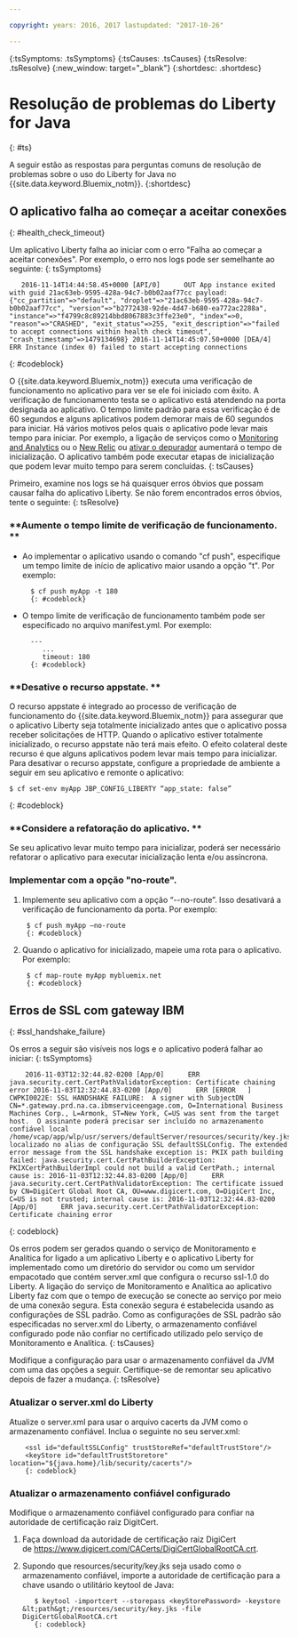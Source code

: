 ```yaml
---

copyright: years: 2016, 2017 lastupdated: "2017-10-26"

---
```


{:tsSymptoms: .tsSymptoms}
{:tsCauses: .tsCauses}
{:tsResolve: .tsResolve}
{:new_window: target="_blank"}
{:shortdesc: .shortdesc}

# Resolução de problemas do Liberty for Java
{: #ts}


A seguir estão as respostas para perguntas comuns de resolução de problemas sobre o uso do Liberty for
Java no {{site.data.keyword.Bluemix_notm}}.
{:shortdesc}

## O aplicativo falha ao começar a aceitar conexões
{: #health_check_timeout}


Um aplicativo Liberty falha ao iniciar com o erro "Falha ao começar a aceitar conexões". Por exemplo, o
erro nos logs pode ser semelhante ao seguinte:
{: tsSymptoms}

```
   2016-11-14T14:44:58.45+0000 [API/0]      OUT App instance exited with guid 21ac63eb-9595-428a-94c7-b0b02aaf77cc payload: {"cc_partition"=>"default", "droplet"=>"21ac63eb-9595-428a-94c7-b0b02aaf77cc", "version"=>"b2772438-92de-4d47-b680-ea772ac2288a", "instance"=>"f4799c8c89214bbd8067883c3ffe23e0", "index"=>0, "reason"=>"CRASHED", "exit_status"=>255, "exit_description"=>"failed to accept connections within health check timeout", "crash_timestamp"=>1479134698} 2016-11-14T14:45:07.50+0000 [DEA/4]      ERR Instance (index 0) failed to start accepting connections
```
{: #codeblock}

O {{site.data.keyword.Bluemix_notm}} executa uma verificação de funcionamento no aplicativo para ver se ele foi iniciado com êxito. A verificação de funcionamento testa se o aplicativo está atendendo na porta designada ao aplicativo. O tempo limite padrão para essa verificação é de 60 segundos e alguns aplicativos podem demorar mais de 60 segundos para iniciar.  Há vários motivos pelos quais o aplicativo pode levar mais tempo para iniciar. Por exemplo, a ligação de serviços como o [Monitoring and Analytics](/docs/services/monana/index.html#gettingstartedtemplate) ou o [New Relic](/docs/runtimes/liberty/monitoring/newRelic.html) ou [ativar o depurador](/docs/manageapps/app_mng.html#debug) aumentará o tempo de inicialização. O aplicativo também pode executar etapas de inicialização que podem levar muito tempo para serem concluídas.
{: tsCauses}

Primeiro, examine nos logs se há quaisquer erros óbvios que possam causar falha do aplicativo
Liberty. Se não forem encontrados erros óbvios, tente o seguinte:
{: tsResolve}

### **Aumente o tempo limite de verificação de funcionamento. **

* Ao implementar o aplicativo usando o comando
"cf push", especifique um tempo limite de início de aplicativo maior usando a opção "t". Por exemplo:

        $ cf push myApp -t 180
        {: #codeblock}

* O tempo limite de verificação de funcionamento também pode ser especificado no arquivo manifest.yml. Por exemplo:

        ---
           ...
           timeout: 180
        {: #codeblock}

### **Desative o recurso appstate. **

O recurso appstate é integrado ao processo de verificação de funcionamento do {{site.data.keyword.Bluemix_notm}} para
assegurar que o aplicativo Liberty seja totalmente inicializado antes que o aplicativo possa receber solicitações de HTTP. Quando o aplicativo estiver totalmente inicializado, o recurso appstate não terá mais efeito.  O efeito colateral deste recurso é que alguns aplicativos
podem levar mais tempo para inicializar. Para desativar o recurso appstate, configure a propriedade de
ambiente a seguir em seu aplicativo e remonte o aplicativo:

```
$ cf set-env myApp JBP_CONFIG_LIBERTY “app_state: false”
```
{: #codeblock}

### **Considere a refatoração do aplicativo. **

Se seu aplicativo levar muito tempo para inicializar, poderá
ser necessário refatorar o aplicativo para executar inicialização lenta e/ou assíncrona.

### **Implementar com a opção "no-route".**

1. Implemente seu aplicativo com a opção “--no-route”. Isso desativará a verificação de funcionamento da porta. Por exemplo:

        $ cf push myApp –no-route
        {: #codeblock}

2. Quando o aplicativo for inicializado, mapeie uma rota para o aplicativo. Por exemplo:

        $ cf map-route myApp mybluemix.net
        {: #codeblock}

## Erros de SSL com gateway IBM
{: #ssl_handshake_failure}


Os erros a seguir são visíveis nos logs e o aplicativo poderá falhar ao iniciar:
{: tsSymptoms}

```
    2016-11-03T12:32:44.82-0200 [App/0]      ERR java.security.cert.CertPathValidatorException: Certificate chaining error 2016-11-03T12:32:44.83-0200 [App/0]      ERR [ERROR   ] CWPKI0022E: SSL HANDSHAKE FAILURE:  A signer with SubjectDN CN=*.gateway.prd.na.ca.ibmserviceengage.com, O=International Business Machines Corp., L=Armonk, ST=New York, C=US was sent from the target host.  O assinante poderá precisar ser incluído no armazenamento confiável local
/home/vcap/app/wlp/usr/servers/defaultServer/resources/security/key.jks,
localizado no alias de configuração SSL defaultSSLConfig. The extended error message from the SSL handshake exception is: PKIX path building failed: java.security.cert.CertPathBuilderException: PKIXCertPathBuilderImpl could not build a valid CertPath.; internal cause is: 2016-11-03T12:32:44.83-0200 [App/0]      ERR java.security.cert.CertPathValidatorException: The certificate issued by CN=DigiCert Global Root CA, OU=www.digicert.com, O=DigiCert Inc, C=US is not trusted; internal cause is: 2016-11-03T12:32:44.83-0200 [App/0]      ERR java.security.cert.CertPathValidatorException: Certificate chaining error
```
{: codeblock}

Os erros podem ser gerados quando o serviço de Monitoramento e Analítica for ligado a um aplicativo
Liberty e o aplicativo Liberty for implementado como um diretório do servidor ou como um servidor empacotado que
contém server.xml que configura o recurso ssl-1.0 do Liberty. A ligação do serviço de Monitoramento
e Analítica ao aplicativo Liberty faz com que o tempo de execução se conecte ao serviço por meio
de uma conexão segura. Esta conexão segura é estabelecida usando as configurações de SSL padrão. Como as
configurações de SSL padrão são especificadas no server.xml do Liberty, o armazenamento confiável configurado
pode não confiar no certificado utilizado pelo serviço de Monitoramento e Analítica.
{: tsCauses}

Modifique a configuração para usar o armazenamento confiável da JVM com uma das opções a seguir.  Certifique-se de remontar seu aplicativo depois de fazer a mudança.
{: tsResolve}

### Atualizar o server.xml do Liberty

Atualize o server.xml para usar o arquivo cacerts da JVM como o armazenamento confiável. Inclua o seguinte no seu server.xml:

        <ssl id="defaultSSLConfig" trustStoreRef="defaultTrustStore"/>
        <keyStore id="defaultTrustStoretore" location="${java.home}/lib/security/cacerts"/>
        {: codeblock}

### Atualizar o armazenamento confiável configurado

Modifique o armazenamento confiável configurado para confiar na autoridade de certificação raiz DigitCert.
  1. Faça download da autoridade de certificação raiz DigiCert de https://www.digicert.com/CACerts/DigiCertGlobalRootCA.crt.
  2. Supondo que resources/security/key.jks seja usado como o armazenamento confiável, importe a autoridade de certificação para a chave usando o utilitário keytool de Java:

            $ keytool -importcert --storepass <keyStorePassword> -keystore &lt;path&gt;/resources/security/key.jks -file DigiCertGlobalRootCA.crt
            {: codeblock}
